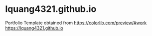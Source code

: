 # lquang4321.github.io
Portfolio
Template obtained from https://colorlib.com/preview/#work
https://lquang4321.github.io
